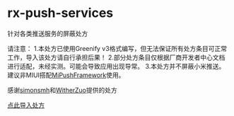 # rx-push-services
针对各类推送服务的屏蔽处方

请注意：
1.本处方已使用Greenify v3格式编写，但无法保证所有处方条目可正常工作，导入该处方请自行承担后果！
2.部分处方条目仅根据厂商开发者中心文档进行适配，未经实测。可能会导致应用出现导常。
3.本处方并不屏蔽小米推送。建议非MIUI搭配[MiPushFramework](https://github.com/Trumeet/MiPushFramework)使用。

感谢[simonsmh](https://github.com/simonsmh/rx-zero)和[WitherZuo](https://github.com/WitherZuo/rx-pushserviceslist)提供的处方

[点此导入处方](https://greenify.github.io/Zxlusersjly/rx-push-services)

